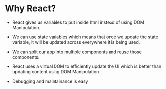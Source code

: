 # Why React?

- React gives us variables to put inside html instead of using DOM Manipulation.

- We can use state variables which means that once we update the state variable, it will be updated across everywhere it is being used.

- We can split our app into multiple components and reuse those components.

- React uses a virtual DOM to efficiently update the UI which is better than updating content using DOM Manipulation

- Debugging and maintainance is easy



